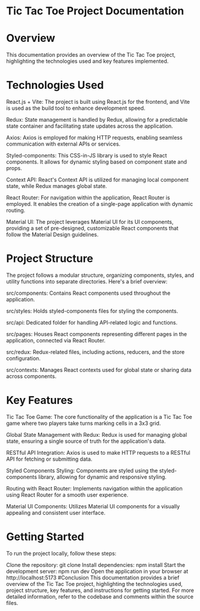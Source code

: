 # Tic Tac Toe Project Documentation
# Overview
This documentation provides an overview of the Tic Tac Toe project, highlighting the technologies used and key features implemented.

# Technologies Used
React.js + Vite: The project is built using React.js for the frontend, and Vite is used as the build tool to enhance development speed.

Redux: State management is handled by Redux, allowing for a predictable state container and facilitating state updates across the application.

Axios: Axios is employed for making HTTP requests, enabling seamless communication with external APIs or services.

Styled-components: This CSS-in-JS library is used to style React components. It allows for dynamic styling based on component state and props.

Context API: React's Context API is utilized for managing local component state, while Redux manages global state.

React Router: For navigation within the application, React Router is employed. It enables the creation of a single-page application with dynamic routing.

Material UI: The project leverages Material UI for its UI components, providing a set of pre-designed, customizable React components that follow the Material Design guidelines.

# Project Structure
The project follows a modular structure, organizing components, styles, and utility functions into separate directories. Here's a brief overview:

src/components: Contains React components used throughout the application.

src/styles: Holds styled-components files for styling the components.

src/api: Dedicated folder for handling API-related logic and functions.

src/pages: Houses React components representing different pages in the application, connected via React Router.

src/redux: Redux-related files, including actions, reducers, and the store configuration.

src/contexts: Manages React contexts used for global state or sharing data across components.

# Key Features
Tic Tac Toe Game: The core functionality of the application is a Tic Tac Toe game where two players take turns marking cells in a 3x3 grid.

Global State Management with Redux: Redux is used for managing global state, ensuring a single source of truth for the application's data.

RESTful API Integration: Axios is used to make HTTP requests to a RESTful API for fetching or submitting data.

Styled Components Styling: Components are styled using the styled-components library, allowing for dynamic and responsive styling.

Routing with React Router: Implements navigation within the application using React Router for a smooth user experience.

Material UI Components: Utilizes Material UI components for a visually appealing and consistent user interface.

# Getting Started
To run the project locally, follow these steps:

Clone the repository: git clone <repository-url>
Install dependencies: npm install
Start the development server: npm run dev
Open the application in your browser at http://localhost:5173
#Conclusion
This documentation provides a brief overview of the Tic Tac Toe project, highlighting the technologies used, project structure, key features, and instructions for getting started. For more detailed information, refer to the codebase and comments within the source files.
